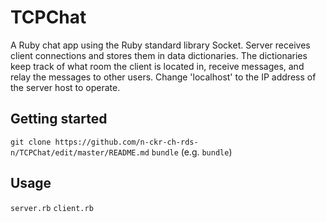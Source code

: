 # TCPChat

A Ruby chat app using the Ruby standard library Socket. Server receives client connections and stores them in data dictionaries. The dictionaries keep track of what room the client is located in, receive messages, and relay the messages to other users. Change 'localhost' to the IP address of the server host to operate. 

## Getting started

`git clone https://github.com/n-ckr-ch-rds-n/TCPChat/edit/master/README.md`
`bundle` (e.g. `bundle`)

## Usage

`server.rb`
`client.rb`
